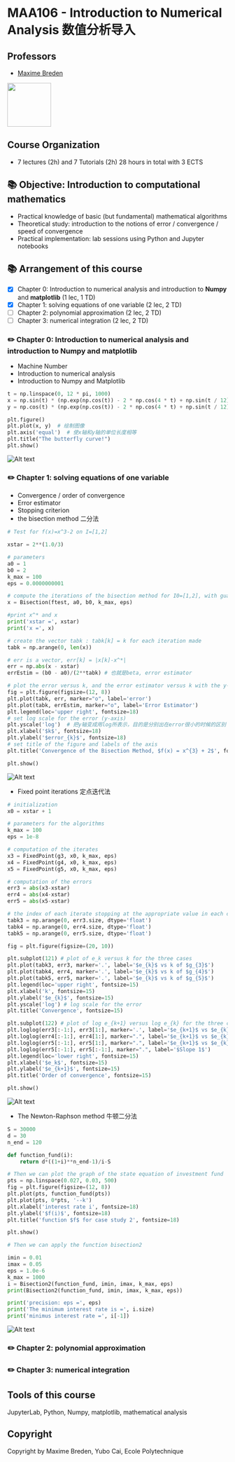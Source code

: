# MAA106 - Introduction to Numerical Analysis 数值分析导入

## Professors
- [Maxime Breden](https://sites.google.com/site/maximebreden/)

<img src="https://render.githubusercontent.com/render/math?math=e^{i \ pi} = -1" width = "100">

## Course Organization
- 7 lectures (2h) and 7 Tutorials (2h) 28 hours in total with 3 ECTS

## 📚 Objective: Introduction to computational mathematics
* Practical knowledge of basic (but fundamental) mathematical algorithms
* Theoretical study: introduction to the notions of error / convergence / speed of convergence
* Practical implementation: lab sessions using Python and Jupyter notebooks

## 📚 Arrangement of this course

* [x] Chapter 0: Introduction to numerical analysis and introduction to **Numpy** and **matplotlib** (1 lec, 1 TD)
* [x] Chapter 1: solving equations of one variable (2 lec, 2 TD)
* [ ] Chapter 2: polynomial approximation (2 lec, 2 TD)
* [ ] Chapter 3: numerical integration (2 lec, 2 TD)

### ✏️  Chapter 0: Introduction to numerical analysis and introduction to **Numpy** and **matplotlib**
- Machine Number
- Introduction to numerical analysis
- Introduction to Numpy and Matplotlib

```python
t = np.linspace(0, 12 * pi, 1000)
x = np.sin(t) * (np.exp(np.cos(t)) - 2 * np.cos(4 * t) + np.sin(t / 12))
y = np.cos(t) * (np.exp(np.cos(t)) - 2 * np.cos(4 * t) + np.sin(t / 12))

plt.figure()
plt.plot(x, y)  # 绘制图像
plt.axis('equal')  # 使x轴和y轴的单位长度相等
plt.title("The butterfly curve!")
plt.show()
```

![Alt text](img/img0_1.png)


### ✏️  Chapter 1: solving equations of one variable
- Convergence / order of convergence
- Error estimator
- Stopping criterion
- the bisection method 二分法
```python
# Test for f(x)=x^3-2 on I=[1,2]

xstar = 2**(1.0/3)

# parameters
a0 = 1
b0 = 2
k_max = 100
eps = 0.0000000001

# compute the iterations of the bisection method for I0=[1,2], with guaranteed stopping criterion
x = Bisection(ftest, a0, b0, k_max, eps)

#print x^* and x
print('xstar =', xstar)
print('x =', x)

# create the vector tabk : tabk[k] = k for each iteration made
tabk = np.arange(0, len(x))

# err is a vector, err[k] = |x[k]-x^*|
err = np.abs(x - xstar)
errEstim = (b0 - a0)/(2**tabk) # 也就是beta, error estimator

# plot the error versus k, and the error estimator versus k with the y-axis in log-scale
fig = plt.figure(figsize=(12, 8))
plt.plot(tabk, err, marker="o", label='error')
plt.plot(tabk, errEstim, marker="o", label='Error Estimator')
plt.legend(loc='upper right', fontsize=18)
# set log scale for the error (y-axis)
plt.yscale('log')  # 把y轴变成用log所表示，目的是分别出在error很小的时候的区别
plt.xlabel('$k$', fontsize=18)
plt.ylabel('$error_{k}$', fontsize=18)
# set title of the figure and labels of the axis
plt.title('Convergence of the Bisection Method, $f(x) = x^{3} + 2$', fontsize=18)

plt.show()
```
![Alt text](img/img1_1.png)

- Fixed point iterations 定点迭代法
```python
# initialization
x0 = xstar + 1

# parameters for the algorithms
k_max = 100
eps = 1e-8

# computation of the iterates 
x3 = FixedPoint(g3, x0, k_max, eps)
x4 = FixedPoint(g4, x0, k_max, eps)
x5 = FixedPoint(g5, x0, k_max, eps)

# computation of the errors
err3 = abs(x3-xstar)
err4 = abs(x4-xstar)
err5 = abs(x5-xstar)

# the index of each iterate stopping at the appropriate value in each case
tabk3 = np.arange(0, err3.size, dtype='float')
tabk4 = np.arange(0, err4.size, dtype='float')
tabk5 = np.arange(0, err5.size, dtype='float')

fig = plt.figure(figsize=(20, 10))

plt.subplot(121) # plot of e_k versus k for the three cases
plt.plot(tabk3, err3, marker='.', label='$e_{k}$ vs k of $g_{3}$')
plt.plot(tabk4, err4, marker='.', label='$e_{k}$ vs k of $g_{4}$') 
plt.plot(tabk5, err5, marker='.', label='$e_{k}$ vs k of $g_{5}$')
plt.legend(loc='upper right', fontsize=15)
plt.xlabel('k', fontsize=15)
plt.ylabel('$e_{k}$', fontsize=15)
plt.yscale('log') # log scale for the error
plt.title('Convergence', fontsize=15)

plt.subplot(122) # plot of log e_{k+1} versus log e_{k} for the three cases
plt.loglog(err3[:-1:], err3[1:], marker='.', label='$e_{k+1}$ vs $e_{k}$ of $g_{3}$')
plt.loglog(err4[:-1:], err4[1:], marker=".", label='$e_{k+1}$ vs $e_{k}$ of $g_{4}$')
plt.loglog(err5[:-1:], err5[1:], marker=".", label='$e_{k+1}$ vs $e_{k}$ of $g_{5}$')
plt.loglog(err5[:-1:], err5[:-1:], marker=".", label='$Slope 1$')
plt.legend(loc='lower right', fontsize=15)
plt.xlabel('$e_k$', fontsize=15)
plt.ylabel('$e_{k+1}$', fontsize=15)
plt.title('Order of convergence', fontsize=15)

plt.show()
```
![Alt text](img/img1_2.png)

- The Newton-Raphson method 牛顿二分法
```python
S = 30000
d = 30
n_end = 120

def function_fund(i):
    return d*((1+i)**n_end-1)/i-S

# Then we can plot the graph of the state equation of investment fund
pts = np.linspace(0.027, 0.03, 500)
fig = plt.figure(figsize=(12, 8))
plt.plot(pts, function_fund(pts))
plt.plot(pts, 0*pts, '--k')
plt.xlabel('interest rate i', fontsize=18)
plt.ylabel('$f(i)$', fontsize=18)
plt.title('function $f$ for case study 2', fontsize=18)

plt.show()

# Then we can apply the function bisection2

imin = 0.01
imax = 0.05
eps = 1.0e-6
k_max = 1000
i = Bisection2(function_fund, imin, imax, k_max, eps)
print(Bisection2(function_fund, imin, imax, k_max, eps))

print('precision: eps =', eps)
print('The minimum interest rate is =', i.size)
print('minimus interest rate =', i[-1])
```

![Alt text](img/img1_3.png)

### ✏️  Chapter 2: polynomial approximation
### ✏️  Chapter 3: numerical integration

## Tools of this course
JupyterLab, Python, Numpy, matplotlib, mathematical analysis

## Copyright
Copyright by Maxime Breden, Yubo Cai, Ecole Polytechnique

